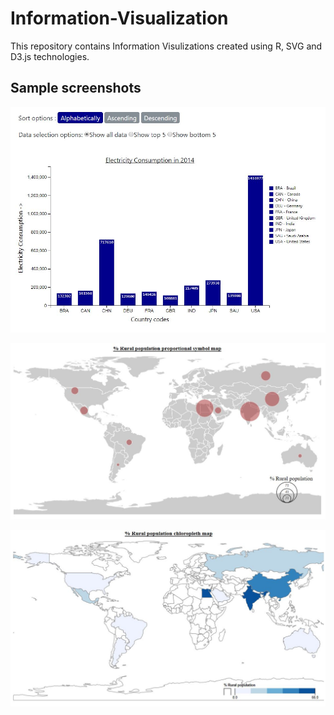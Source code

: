 # Information-Visualization

This repository contains Information Visulizations created using R, SVG and D3.js technologies.

## Sample screenshots 
![img1](https://github.com/TejalPatted/Information-Visualization/blob/master/Interactive%20visualization%20using%20D3/Interactive%20plot.JPG)

![map1](https://github.com/TejalPatted/Information-Visualization/blob/master/choropleth%20map%20using%20D3/Proportional%20symbol%20map.JPG)

![map2](https://github.com/TejalPatted/Information-Visualization/blob/master/choropleth%20map%20using%20D3/Choropleth%20map.JPG)
